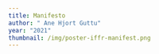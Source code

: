 ```yaml
---
title: Manifesto
author: " Ane Hjort Guttu"
year: "2021"
thumbnail: /img/poster-iffr-manifest.png
---
```

